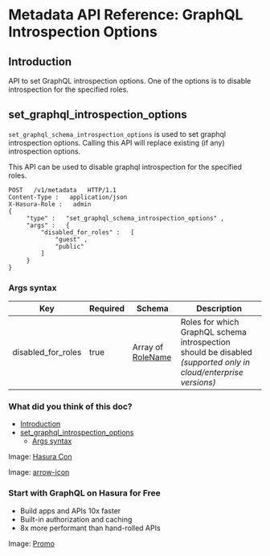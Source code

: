 # Metadata API Reference: GraphQL Introspection Options

## Introduction​

API to set GraphQL introspection options. One of the options is to
disable introspection for the specified roles.

## set_graphql_introspection_options​

 `set_graphql_schema_introspection_options` is used to set graphql
introspection options. Calling this API will replace existing (if any)
introspection options.

This API can be used to disable graphql introspection for the specified roles.

```
POST   /v1/metadata   HTTP/1.1
Content-Type :   application/json
X-Hasura-Role :   admin
{
     "type" :   "set_graphql_schema_introspection_options" ,
     "args" :   {
         "disabled_for_roles" :   [
             "guest" ,
             "public"
         ]
     }
}
```

### Args syntax​

| Key | Required | Schema | Description |
|---|---|---|---|
| disabled_for_roles | true | Array of[ RoleName ](https://hasura.io/docs/latest/api-reference/syntax-defs/#rolename) | Roles for which GraphQL schema introspection should be disabled *(supported only in cloud/enterprise versions)*  |


### What did you think of this doc?

- [ Introduction ](https://hasura.io/docs/latest/api-reference/metadata-api/introspection/#introduction)
- [ set_graphql_introspection_options ](https://hasura.io/docs/latest/api-reference/metadata-api/introspection/#metadata-set-graphql-introspection-options)
    - [ Args syntax ](https://hasura.io/docs/latest/api-reference/metadata-api/introspection/#metadata-set-graphql-schema-introspection-options-syntax)


Image: [ Hasura Con ](https://res.cloudinary.com/dh8fp23nd/image/upload/v1686154570/hasura-con-2023/has-con-light-date_r2a2ud.png)

Image: [ arrow-icon ](https://res.cloudinary.com/dh8fp23nd/image/upload/v1683723549/main-web/chevron-right_ldbi7d.png)

### Start with GraphQL on Hasura for Free

- Build apps and APIs 10x faster
- Built-in authorization and caching
- 8x more performant than hand-rolled APIs


Image: [ Promo ](https://hasura.io/docs/assets/images/hasura-free-ff60e409244e0ea12b5a3045d1a9096b.png)